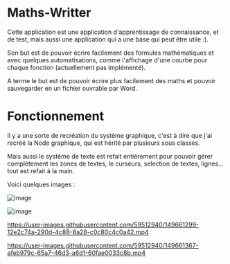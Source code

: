 # Maths-Writter
Cette application est une application d'apprentissage de connaissance, et de test, mais aussi une application qui a une base qui peut être utile :).

Son but est de pouvoir écrire facilement des formules mathématiques et avec quelques automatisations, comme l'affichage d'une courbe pour chaque fonction (actuellement pas implémenté).

A terme le but est de pouvoir écrire plus facilement des maths et pouvoir sauvegarder en un fichier ouvrable par Word.

# Fonctionnement

Il y a une sorte de recréation du système graphique, c'est à dire que j'ai recréé la Node graphique, qui est hérité par plusieurs sous classes.

Mais aussi le système de texte est refait entièrement pour pouvoir gérer complètement les zones de textes, le curseurs, selection de textes, lignes... tout est refait à la main.

Voici quelques images :

![image](https://user-images.githubusercontent.com/59512940/149661116-f717a3cd-3e1e-4f1f-8e9a-ada733f7f24c.png)

![image](https://user-images.githubusercontent.com/59512940/149661153-10107c63-3d3d-4c2c-8056-fe910e779edb.png)


https://user-images.githubusercontent.com/59512940/149661299-12e2c74a-290d-4c88-8a28-c0c80c4c0a42.mp4


https://user-images.githubusercontent.com/59512940/149661367-afeb979c-65a7-46d3-a6d1-60fae0033c8b.mp4

